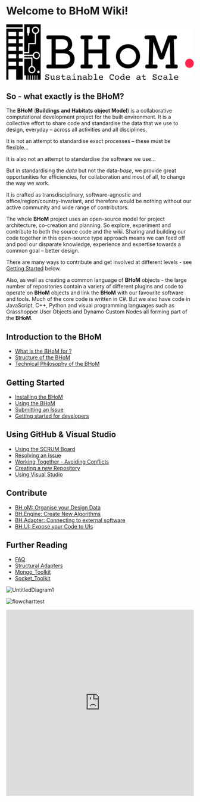# Welcome to BHoM Wiki!

![image](img/logos/BHoM_Logo.png)


## So - what exactly is the BHoM?

The **BHoM** (**Buildings and Habitats object Model**) is a collaborative computational development project for the built environment. It is a collective effort to share code and standardise the data that we use to design, everyday – across all activities and all disciplines.

It is not an attempt to standardise exact processes – these must be flexible...

It is also not an attempt to standardise the software we use...

But in standardising the _data_ but not the data-_base_, we provide great opportunities for efficiencies, for collaboration and most of all, to change the way we work.


It is crafted as transdisciplinary, software-agnostic and office/region/country-invariant, and therefore would be nothing without our active community and wide range of contributors.

The whole **BHoM** project uses an open-source model for project architecture, co-creation and planning. So explore, experiment and contribute to both the source code and the wiki. Sharing and building our code together in this open-source type approach means we can feed off and pool our disparate knowledge, experience and expertise towards a common goal – better design.

There are many ways to contribute and get involved at different levels - see [Getting Started](#getting-started) below.


Also, as well as creating a common language of **BHoM** objects - the large number of repositories contain a variety of different plugins and code to operate on **BHoM** objects and link the **BHoM** with our favourite software and tools.
Much of the core code is written in C#. But we also have code in JavaScript, C++, Python and visual programming languages such as Grasshopper User Objects and Dynamo Custom Nodes all forming part of the **BHoM**.

## Introduction to the BHoM

* [What is the BHoM for ?](What-Is-the-BHoM-For)
* [Structure of the BHoM](Structure-of-the-BHoM)
* [Technical Philosophy of the BHoM](Technical-philosophy-of-the-BHoM)

## Getting Started 

* [Installing the BHoM](Installing-BHoM)
* [Using the BHoM](Using-the-BHoM)
* [Submitting an Issue](Submitting-an-Issue)
* [Getting started for developers](/Getting-started-for-developers)

## Using GitHub & Visual Studio

* [Using the SCRUM Board](Using-the-SCRUM-Board)
* [Resolving an Issue](Resolving-an-Issue)
* [Working Together - Avoiding Conflicts](Working-Together-%E2%80%90-Avoiding-Conflicts)
* [Creating a new Repository](Creating-a-New-Repo)
* [Using Visual Studio](Using-Visual-Studio)

## Contribute

* [BH.oM: Organise your Design Data](BHoM_oM/index.md)
* [BH.Engine: Create New Algorithms](BHoM_Engine/index.md)
* [BH.Adapter: Connecting to external software](BHoM_Adapter/index.md)
* [BH.UI: Expose your Code to UIs](BHoM_UI/index.md)


## Further Reading 
  
* [FAQ](FAQ)            
* [Structural Adapters](Structural-Adapters)    
* [Mongo_Toolkit](https://github.com/BHoM/Mongo_Toolkit/wiki)  
* [Socket_Toolkit](https://github.com/BHoM/Socket_Toolkit/wiki)     





![UntitledDiagram1](https://burohappoldengineering.github.io/documentation-page/UntitledDiagram.drawio.svg)


![flowcharttest](https://burohappoldengineering.github.io/documentation-page/flowcharttest.drawio)


<iframe height="500px" width="100% - 200px"  src="https://service.tib.eu/webvowl/" frameborder="0" allowfullscreen></iframe>

